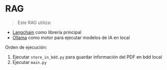 # RAG
>Este RAG utiliza:
- [Langchain](https://python.langchain.com/v0.2/docs/introduction/) como librería principal
- [Ollama](https://ollama.com/) como motor para ejecutar modelos de IA en local

Orden de ejecución:

1. Ejecutar `store_in_bdd.py` para guardar información del PDF en bdd local
2. Ejecutar `main.py` 
